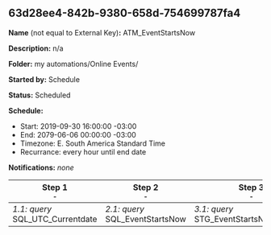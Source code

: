 ## 63d28ee4-842b-9380-658d-754699787fa4

**Name** (not equal to External Key)**:** ATM_EventStartsNow

**Description:** n/a

**Folder:** my automations/Online Events/

**Started by:** Schedule

**Status:** Scheduled

**Schedule:**

* Start: 2019-09-30 16:00:00 -03:00
* End: 2079-06-06 00:00:00 -03:00
* Timezone: E. South America Standard Time
* Recurrance: every hour until end date

**Notifications:** _none_


| Step 1<br>_<small>-</small>_ | Step 2<br>_<small>-</small>_ | Step 3<br>_<small>-</small>_ |
| --- | --- | --- |
| _1.1: query_<br>SQL_UTC_Currentdate | _2.1: query_<br>SQL_EventStartsNow | _3.1: query_<br>STG_EventStartsNow_Dummy |
